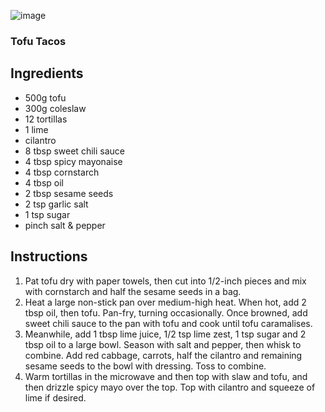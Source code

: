 ![image](/docs/assets/images/recipes/tofu_tacos.png)
### Tofu Tacos

## Ingredients
* 500g tofu
* 300g coleslaw
* 12 tortillas
* 1 lime
* cilantro
* 8 tbsp sweet chili sauce
* 4 tbsp spicy mayonaise
* 4 tbsp cornstarch
* 4 tbsp oil
* 2 tbsp sesame seeds
* 2 tsp garlic salt
* 1 tsp sugar
* pinch salt & pepper

## Instructions
1. Pat tofu dry with paper towels, then cut into 1/2-inch pieces and mix with cornstarch and half the sesame seeds in a bag.
2. Heat a large non-stick pan over medium-high heat. When hot, add 2 tbsp oil, then tofu. Pan-fry, turning occasionally. Once browned, add sweet chili sauce to the pan with tofu and cook until tofu caramalises.
3. Meanwhile, add 1 tbsp lime juice, 1/2 tsp lime zest, 1 tsp sugar and 2 tbsp oil to a large bowl. Season with salt and pepper, then whisk to combine. Add red cabbage, carrots, half the cilantro and remaining sesame seeds to the bowl with dressing. Toss to combine.
4. Warm tortillas in the microwave and then top with slaw and tofu, and then drizzle spicy mayo over the top. Top with cilantro and squeeze of lime if desired.